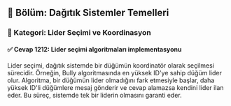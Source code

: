 ## 📘 Bölüm: Dağıtık Sistemler Temelleri  
### 🔹 Kategori: Lider Seçimi ve Koordinasyon  
#### ✅ Cevap 1212: Lider seçimi algoritmaları implementasyonu

Lider seçimi, dağıtık sistemde bir düğümün koordinatör olarak seçilmesi sürecidir. Örneğin, Bully algoritmasında en yüksek ID'ye sahip düğüm lider olur. Algoritma, bir düğümün lider olmadığını fark etmesiyle başlar, daha yüksek ID'li düğümlere mesaj gönderir ve cevap alamazsa kendini lider ilan eder. Bu süreç, sistemde tek bir liderin olmasını garanti eder.
